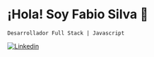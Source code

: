 # ¡Hola! Soy Fabio Silva 👋
    Desarrollador Full Stack | Javascript


[![Linkedin](https://img.shields.io/badge/LinkedIn-0077B5?style=for-the-badge&logo=linkedin&logoColor=white)](<a href="https://www.linkedin.com/in/fabio-silva-developer/" target="_blank" />)
<!--
**fabios21/fabios21** is a ✨ _special_ ✨ repository because its `README.md` (this file) appears on your GitHub profile.

Here are some ideas to get you started:

- 🔭 I’m currently working on ...
- 🌱 I’m currently learning ...
- 👯 I’m looking to collaborate on ...
- 🤔 I’m looking for help with ...
- 💬 Ask me about ...
- 📫 How to reach me: ...
- 😄 Pronouns: ...
- ⚡ Fun fact: ...
-->
